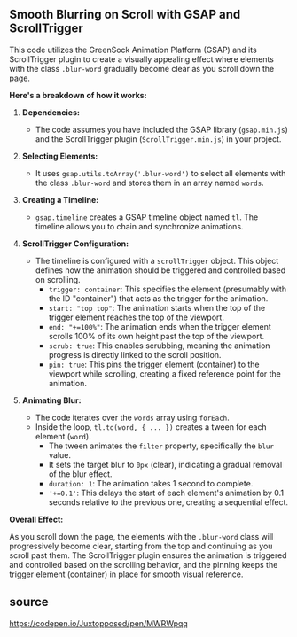 ## Smooth Blurring on Scroll with GSAP and ScrollTrigger

This code utilizes the GreenSock Animation Platform (GSAP) and its ScrollTrigger plugin to create a visually appealing effect where elements with the class `.blur-word` gradually become clear as you scroll down the page.

**Here's a breakdown of how it works:**

1. **Dependencies:**
   - The code assumes you have included the GSAP library (`gsap.min.js`) and the ScrollTrigger plugin (`ScrollTrigger.min.js`) in your project.

2. **Selecting Elements:**
   - It uses `gsap.utils.toArray('.blur-word')` to select all elements with the class `.blur-word` and stores them in an array named `words`.

3. **Creating a Timeline:**
   - `gsap.timeline` creates a GSAP timeline object named `tl`. The timeline allows you to chain and synchronize animations.

4. **ScrollTrigger Configuration:**
   - The timeline is configured with a `scrollTrigger` object. This object defines how the animation should be triggered and controlled based on scrolling.
     - `trigger: container`: This specifies the element (presumably with the ID "container") that acts as the trigger for the animation.
     - `start: "top top"`: The animation starts when the top of the trigger element reaches the top of the viewport.
     - `end: "+=100%"`: The animation ends when the trigger element scrolls 100% of its own height past the top of the viewport.
     - `scrub: true`: This enables scrubbing, meaning the animation progress is directly linked to the scroll position.
     - `pin: true`: This pins the trigger element (container) to the viewport while scrolling, creating a fixed reference point for the animation.

5. **Animating Blur:**
   - The code iterates over the `words` array using `forEach`.
   - Inside the loop, `tl.to(word, { ... })` creates a tween for each element (`word`).
     - The tween animates the `filter` property, specifically the `blur` value.
     - It sets the target blur to `0px` (clear), indicating a gradual removal of the blur effect.
     - `duration: 1`: The animation takes 1 second to complete.
     - `'+=0.1'`: This delays the start of each element's animation by 0.1 seconds relative to the previous one, creating a sequential effect.

**Overall Effect:**

As you scroll down the page, the elements with the `.blur-word` class will progressively become clear, starting from the top and continuing as you scroll past them. The ScrollTrigger plugin ensures the animation is triggered and controlled based on the scrolling behavior, and the pinning keeps the trigger element (container) in place for smooth visual reference.


## source
https://codepen.io/Juxtopposed/pen/MWRWpqq